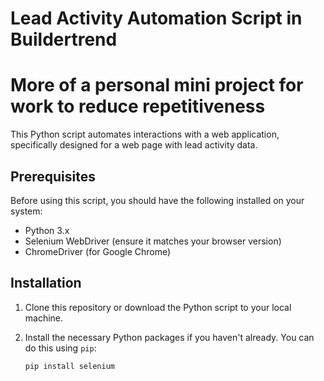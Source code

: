 # Lead Activity Automation Script in Buildertrend

# More of a personal mini project for work to reduce repetitiveness 

This Python script automates interactions with a web application, specifically designed for a web page with lead activity data.

## Prerequisites

Before using this script, you should have the following installed on your system:

- Python 3.x
- Selenium WebDriver (ensure it matches your browser version)
- ChromeDriver (for Google Chrome)

## Installation

1. Clone this repository or download the Python script to your local machine.

2. Install the necessary Python packages if you haven't already. You can do this using `pip`:

   ```bash
   pip install selenium
